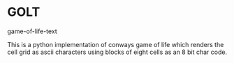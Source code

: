# GOLT
game-of-life-text

This is a python implementation of conways game of life which renders the cell grid as ascii characters using blocks of eight cells as an 8 bit char code.
